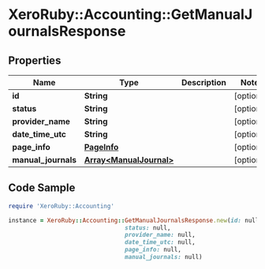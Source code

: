 # XeroRuby::Accounting::GetManualJournalsResponse

## Properties

Name | Type | Description | Notes
------------ | ------------- | ------------- | -------------
**id** | **String** |  | [optional] 
**status** | **String** |  | [optional] 
**provider_name** | **String** |  | [optional] 
**date_time_utc** | **String** |  | [optional] 
**page_info** | [**PageInfo**](PageInfo.md) |  | [optional] 
**manual_journals** | [**Array&lt;ManualJournal&gt;**](ManualJournal.md) |  | [optional] 

## Code Sample

```ruby
require 'XeroRuby::Accounting'

instance = XeroRuby::Accounting::GetManualJournalsResponse.new(id: null,
                                 status: null,
                                 provider_name: null,
                                 date_time_utc: null,
                                 page_info: null,
                                 manual_journals: null)
```


